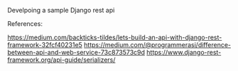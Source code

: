 Develpoing a sample Django rest api

References:

https://medium.com/backticks-tildes/lets-build-an-api-with-django-rest-framework-32fcf40231e5
https://medium.com/@programmerasi/difference-between-api-and-web-service-73c873573c9d
https://www.django-rest-framework.org/api-guide/serializers/

